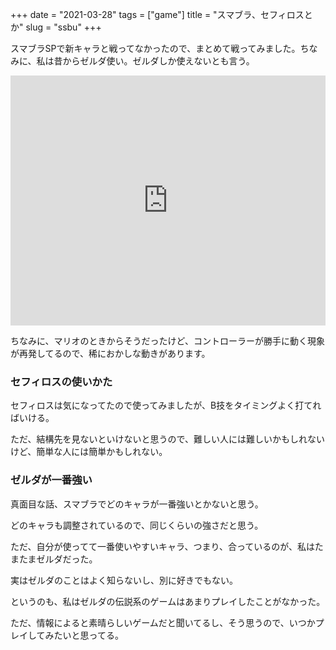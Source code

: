 +++
date = "2021-03-28"
tags = ["game"]
title = "スマブラ、セフィロスとか"
slug = "ssbu"
+++

スマブラSPで新キャラと戦ってなかったので、まとめて戦ってみました。ちなみに、私は昔からゼルダ使い。ゼルダしか使えないとも言う。

<iframe width="100%" height="400" src="https://www.youtube.com/embed/IW8PvBPy38s" frameborder="0" allow="autoplay; encrypted-media" allowfullscreen></iframe>

ちなみに、マリオのときからそうだったけど、コントローラーが勝手に動く現象が再発してるので、稀におかしな動きがあります。

### セフィロスの使いかた

セフィロスは気になってたので使ってみましたが、B技をタイミングよく打てればいける。

ただ、結構先を見ないといけないと思うので、難しい人には難しいかもしれないけど、簡単な人には簡単かもしれない。

### ゼルダが一番強い

真面目な話、スマブラでどのキャラが一番強いとかないと思う。

どのキャラも調整されているので、同じくらいの強さだと思う。

ただ、自分が使ってて一番使いやすいキャラ、つまり、合っているのが、私はたまたまゼルダだった。

実はゼルダのことはよく知らないし、別に好きでもない。

というのも、私はゼルダの伝説系のゲームはあまりプレイしたことがなかった。

ただ、情報によると素晴らしいゲームだと聞いてるし、そう思うので、いつかプレイしてみたいと思ってる。


